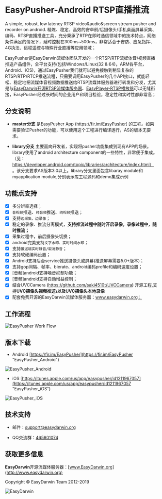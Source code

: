 # EasyPusher-Android RTSP直播推流

A simple, robust, low latency RTSP video&audio&screen stream pusher and recorder on android. 精炼、稳定、高效的安卓前/后摄像头/手机桌面屏幕采集、编码、RTSP直播推送工具，充分秉承了RTP在即时通信领域中的技术特点，网络条件满足的情况下，延时控制在300ms~500ms，非常适合于安防、应急指挥、4G执法、远程遥控与特殊行业直播等应用领域；

EasyPusher是EasyDarwin流媒体团队开发的一个RTSP/RTP流媒体音/视频直播推送产品组件，全平台支持(包括Windows/Linux(32 & 64)，ARM各平台，Android、iOS)，通过EasyPusher我们就可以避免接触到稍显复杂的RTSP/RTP/RTCP推送流程，只需要调用EasyPusher的几个API接口，就能轻松、稳定地把流媒体音视频数据推送给RTSP流媒体服务器进行转发和分发，尤其是与[EasyDarwin开源RTSP流媒体服务器](https://github.com/EasyDarwin/EasyDarwin "EasyDarwin")、[EasyPlayer-RTSP播放器](https://github.com/EasyDarwin/EasyPlayer-RTSP "EasyPlayer-RTSP播放器")可以无缝衔接，EasyPusher经过长时间的企业用户和项目检验，稳定性和实时性都非常高；

## 分支说明 ##

- **master分支** 是EasyPusher App (https://fir.im/EasyPusher) 的工程。如果需要验证Pusher的功能，可以使用这个工程进行编译运行，AS的版本无要求。

- **library分支** 主要面向开发者，实现将pusher功能集成到现有APP的场景。library使用了android architecture component的一些特性，非常便于集成。（见：https://developer.android.com/topic/libraries/architecture/index.html） 。该分支要求AS版本3.0以上。library分支里面包含libaray module和myapplication module,分别表示库工程源码和demo集成示例

## 功能点支持 ##

- [x] 多分辨率选择；
- [x] `音视频`推送、`纯音频`推送、`纯视频`推送；
- [x] 支持`边采集、边录像`；
- [x] 稳定的录像、推流分离模式，**支持推流过程中随时开启录像，录像过程中，随时推流；**
- [x] 采集过程中，前后摄像头切换；
- [x] android完美支持`文字水印、实时时间水印`；
- [x] 支持`推送端实时静音/取消静音`；
- [x] 支持软硬编码设置；
- [x] Android支持后台service推送摄像头或屏幕(推送屏幕需要5.0+版本)；
- [x] 支持gop间隔、帧率、bierate、android编码profile和编码速度设置；
- [x] [音频]android支持噪音抑制功能；
- [x] [音频]android支持自动增益控制；
- [x] 结合UVCCamera (https://github.com/saki4510t/UVCCamera) 开源工程,支持**UVC摄像头视频推送\以及UVC摄像头本地录像**
- [x] 配套免费开源的EasyDarwin流媒体服务器：www.easydarwin.org；

## 工作流程 ##

![EasyPusher Work Flow](http://www.easydarwin.org/github/images/easypusher/easypusher_android_workfolw.png)

## 版本下载 ##

- Android [https://fir.im/EasyPusher](https://fir.im/EasyPusher "EasyPusher_Android")

![EasyPusher_Android](http://www.easydarwin.org/skin/bs/images/app/EasyPusher_AN.png)

- iOS [https://itunes.apple.com/us/app/easypusher/id1211967057](https://itunes.apple.com/us/app/easypusher/id1211967057 "EasyPusher_iOS")

![EasyPusher_iOS](http://www.easydarwin.org/skin/bs/images/app/EasyPusher_iOS.png)


## 技术支持 ##

- 邮件：[support@easydarwin.org](mailto:support@easydarwin.org) 

- QQ交流群：[465901074](http://jq.qq.com/?_wv=1027&k=2G045mo "EasyPusher & EasyRTSPClient")

## 获取更多信息 ##

**EasyDarwin**开源流媒体服务器：[www.EasyDarwin.org](http://www.easydarwin.org)

Copyright &copy; EasyDarwin Team 2012-2019

![EasyDarwin](http://www.easydarwin.org/skin/easydarwin/images/wx_qrcode.jpg)
